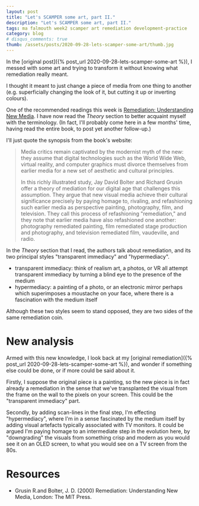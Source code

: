 ```yaml
---
layout: post
title: "Let's SCAMPER some art, part II."
description: "Let's SCAMPER some art, part II."
tags: ma falmouth week2 scamper art remediation development-practice
category: blog
# disqus_comments: true
thumb: /assets/posts/2020-09-28-lets-scamper-some-art/thumb.jpg
---
```


In the [original post]({% post_url 2020-09-28-lets-scamper-some-art %}), I messed with some art and trying to transform it without knowing what remediation really meant.

I thought it meant to just change a piece of media from one thing to another (e.g. superficially changing the look of it, but cutting it up or inverting colours).

One of the recommended readings this week is [Remediation: Understanding New Media](https://mitpress.mit.edu/books/remediation). I have now read the _Theory_ section to better acquaint myself with the terminology. (In fact, I'll probably come here in a few months' time, having read the entire book, to post yet another follow-up.)

I'll just quote the synopsis from the book's website:

> Media critics remain captivated by the modernist myth of the new: they assume that digital technologies such as the <span class="highlight">World Wide Web, virtual reality, and computer graphics must divorce themselves from earlier media for a new set of aesthetic and cultural principles</span>.
>
> In this richly illustrated study, Jay David Bolter and Richard Grusin offer a theory of mediation for our digital age that challenges this assumption. They argue that <span class="highlight">new visual media achieve their cultural significance precisely by paying homage to, rivaling, and refashioning</span> such earlier media as perspective painting, photography, film, and television. They call this process of refashioning "remediation," and they note that earlier media have also refashioned one another: photography remediated painting, film remediated stage production and photography, and television remediated film, vaudeville, and radio.

In the _Theory_ section that I read, the authors talk about remediation, and its two principal styles "transparent immediacy" and "hypermediacy".
- transparent immediacy: think of realism art, a photos, or VR all <span class="highlight">attempt transparent immediacy by turning a blind eye to the presence of the medium</span>
- hypermediacy: a painting of a photo, or an electronic mirror perhaps which superimposes a moustache on your face, where there <span class="highlight">is a fascination with the medium itself</span>

Although these two styles seem to stand opposed, they are two sides of the same remediation coin.

# New analysis

Armed with this new knowledge, I look back at my [original remediation]({% post_url 2020-09-28-lets-scamper-some-art %}), and wonder if something else could be done, or if more could be said about it.

Firstly, I suppose the original piece is a painting, so the new piece is in fact already a remediation in the sense that we've transplanted the visual from the frame on the wall to the pixels on your screen. This could be the "transparent immediacy" part.

Secondly, by adding scan-lines in the final step, I'm effecting "hypermediacy", where I'm in a sense fascinated by the medium itself by adding visual artefacts typically associated with TV monitors. It could be argued I'm paying homage to an intermediate step in the evolution here, by "downgrading" the visuals from something crisp and modern as you would see it on an OLED screen, to what you would see on a TV screen from the 80s.
 

# Resources

- Grusin R.and Bolter, J. D. (2000) Remediation: Understanding New Media, London: The MIT Press.


